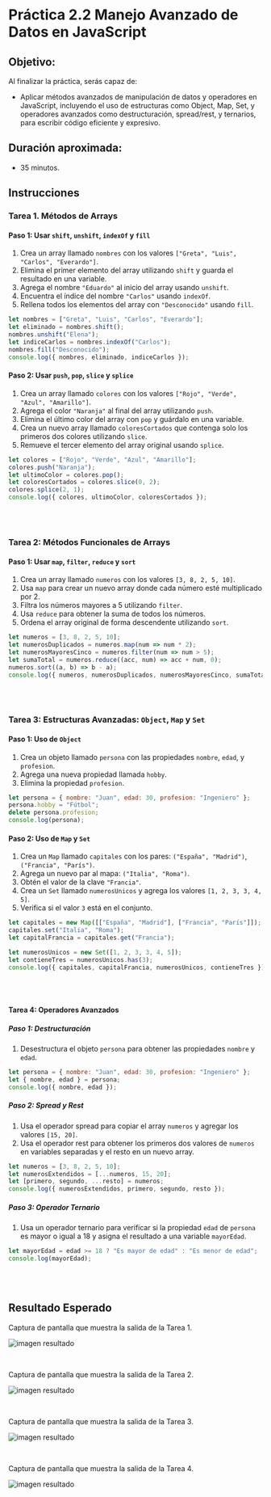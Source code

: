 # Práctica 2.2 Manejo Avanzado de Datos en JavaScript

## Objetivo:
Al finalizar la práctica, serás capaz de:
- Aplicar métodos avanzados de manipulación de datos y operadores en JavaScript, incluyendo el uso de estructuras como Object, Map, Set, y operadores avanzados como destructuración, spread/rest, y ternarios, para escribir código eficiente y expresivo.


## Duración aproximada:
- 35 minutos.

## Instrucciones 

### Tarea 1. Métodos de Arrays

#### **Paso 1: Usar `shift`, `unshift`, `indexOf` y `fill`**

1. Crea un array llamado `nombres` con los valores `["Greta", "Luis", "Carlos", "Everardo"]`.
2. Elimina el primer elemento del array utilizando `shift` y guarda el resultado en una variable.
3. Agrega el nombre `"Eduardo"` al inicio del array usando `unshift`.
4. Encuentra el índice del nombre `"Carlos"` usando `indexOf`.
5. Rellena todos los elementos del array con `"Desconocido"` usando `fill`.

```javascript
let nombres = ["Greta", "Luis", "Carlos", "Everardo"];
let eliminado = nombres.shift();
nombres.unshift("Elena");
let indiceCarlos = nombres.indexOf("Carlos");
nombres.fill("Desconocido");
console.log({ nombres, eliminado, indiceCarlos });
```

#### **Paso 2: Usar `push`, `pop`, `slice` y `splice`**
1. Crea un array llamado `colores` con los valores `["Rojo", "Verde", "Azul", "Amarillo"]`.
2. Agrega el color `"Naranja"` al final del array utilizando `push`.
3. Elimina el último color del array con `pop` y guárdalo en una variable.
4. Crea un nuevo array llamado `coloresCortados` que contenga solo los primeros dos colores utilizando `slice`.
5. Remueve el tercer elemento del array original usando `splice`.

```javascript
let colores = ["Rojo", "Verde", "Azul", "Amarillo"];
colores.push("Naranja");
let ultimoColor = colores.pop();
let coloresCortados = colores.slice(0, 2);
colores.splice(2, 1);
console.log({ colores, ultimoColor, coloresCortados });
```

<br/> <br/>

### **Tarea 2: Métodos Funcionales de Arrays**

#### **Paso 1: Usar `map`, `filter`, `reduce` y `sort`**

1. Crea un array llamado `numeros` con los valores `[3, 8, 2, 5, 10]`.
2. Usa `map` para crear un nuevo array donde cada número esté multiplicado por 2.
3. Filtra los números mayores a 5 utilizando `filter`.
4. Usa `reduce` para obtener la suma de todos los números.
5. Ordena el array original de forma descendente utilizando `sort`.

```javascript
let numeros = [3, 8, 2, 5, 10];
let numerosDuplicados = numeros.map(num => num * 2);
let numerosMayoresCinco = numeros.filter(num => num > 5);
let sumaTotal = numeros.reduce((acc, num) => acc + num, 0);
numeros.sort((a, b) => b - a);
console.log({ numeros, numerosDuplicados, numerosMayoresCinco, sumaTotal });
```

<br/> <br/>

### **Tarea 3: Estructuras Avanzadas: `Object`, `Map` y `Set`**

#### **Paso 1: Uso de `Object`**
1. Crea un objeto llamado `persona` con las propiedades `nombre`, `edad`, y `profesion`.
2. Agrega una nueva propiedad llamada `hobby`.
3. Elimina la propiedad `profesion`.

```javascript
let persona = { nombre: "Juan", edad: 30, profesion: "Ingeniero" };
persona.hobby = "Fútbol";
delete persona.profesion;
console.log(persona);
```

#### **Paso 2: Uso de `Map` y `Set`**
1. Crea un `Map` llamado `capitales` con los pares: `("España", "Madrid")`, `("Francia", "París")`.
2. Agrega un nuevo par al mapa: `("Italia", "Roma")`.
3. Obtén el valor de la clave `"Francia"`.
4. Crea un `Set` llamado `numerosUnicos` y agrega los valores `[1, 2, 3, 3, 4, 5]`.
5. Verifica si el valor `3` está en el conjunto.

```javascript
let capitales = new Map([["España", "Madrid"], ["Francia", "París"]]);
capitales.set("Italia", "Roma");
let capitalFrancia = capitales.get("Francia");

let numerosUnicos = new Set([1, 2, 3, 3, 4, 5]);
let contieneTres = numerosUnicos.has(3);
console.log({ capitales, capitalFrancia, numerosUnicos, contieneTres });
```

<br/> <br/>

#### **Tarea 4: Operadores Avanzados**

##### **Paso 1: Destructuración**
1. Desestructura el objeto `persona` para obtener las propiedades `nombre` y `edad`.

```javascript
let persona = { nombre: "Juan", edad: 30, profesion: "Ingeniero" };
let { nombre, edad } = persona;
console.log({ nombre, edad });
```

##### **Paso 2: Spread y Rest**
1. Usa el operador spread para copiar el array `numeros` y agregar los valores `[15, 20]`.
2. Usa el operador rest para obtener los primeros dos valores de `numeros` en variables separadas y el resto en un nuevo array.

```javascript
let numeros = [3, 8, 2, 5, 10];
let numerosExtendidos = [...numeros, 15, 20];
let [primero, segundo, ...resto] = numeros;
console.log({ numerosExtendidos, primero, segundo, resto });
```

##### **Paso 3: Operador Ternario**
1. Usa un operador ternario para verificar si la propiedad `edad` de `persona` es mayor o igual a 18 y asigna el resultado a una variable `mayorEdad`.

```javascript
let mayorEdad = edad >= 18 ? "Es mayor de edad" : "Es menor de edad";
console.log(mayorEdad);
```

<br/> <br/>

## **Resultado Esperado**
 
Captura de pantalla que muestra la salida de la Tarea 1.

![imagen resultado](../images/image2_2_1.png)

<br/>

Captura de pantalla que muestra la salida de la Tarea 2.

![imagen resultado](../images/image2_2_2.png)

<br/>

Captura de pantalla que muestra la salida de la Tarea 3.

![imagen resultado](../images/image2_2_3.png)

<br/>

Captura de pantalla que muestra la salida de la Tarea 4.

![imagen resultado](../images/image2_2_4.png)

<br/>
